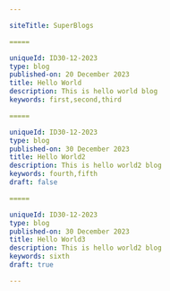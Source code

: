 ```yaml
---

siteTitle: SuperBlogs

=====

uniqueId: ID30-12-2023
type: blog
published-on: 20 December 2023
title: Hello World
description: This is hello world blog
keywords: first,second,third

=====

uniqueId: ID30-12-2023
type: blog
published-on: 30 December 2023
title: Hello World2
description: This is hello world2 blog
keywords: fourth,fifth
draft: false

=====

uniqueId: ID30-12-2023
type: blog
published-on: 30 December 2023
title: Hello World3
description: This is hello world2 blog
keywords: sixth
draft: true

---
```

